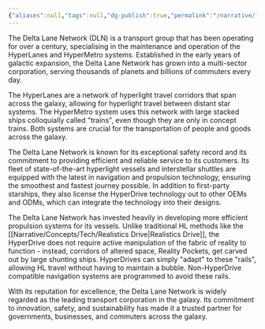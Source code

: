 ```yaml
---
{"aliases":null,"tags":null,"dg-publish":true,"permalink":"/narrative/factions/corporations/delta-lane-network/","dgPassFrontmatter":true}
---
```


The Delta Lane Network (DLN) is a transport group that has been operating for over a century, specialising in the maintenance and operation of the HyperLanes and HyperMetro systems. Established in the early years of galactic expansion, the Delta Lane Network has grown into a multi-sector corporation, serving thousands of planets and billions of commuters every day.

The HyperLanes are a network of hyperlight travel corridors that span across the galaxy, allowing for hyperlight travel between distant star systems. The HyperMetro system uses this network with large stacked ships colloquially called "trains", even though they are only in concept trains. Both systems are crucial for the transportation of people and goods across the galaxy.

The Delta Lane Network is known for its exceptional safety record and its commitment to providing efficient and reliable service to its customers. Its fleet of state-of-the-art hyperlight vessels and interstellar shuttles are equipped with the latest in navigation and propulsion technology, ensuring the smoothest and fastest journey possible. In addition to first-party starships, they also license the HyperDrive technology out to other OEMs and ODMs, which can integrate the technology into their designs.

The Delta Lane Network has invested heavily in developing more efficient propulsion systems for its vessels. Unlike traditional HL methods like the [[Narrative/Concepts/Tech/Realistics Drive\|Realistics Drive]], the HyperDrive does not require active manipulation of the fabric of reality to function - instead, corridors of altered space, Reality Pockets, get carved out by large shunting ships. HyperDrives can simply "adapt" to these "rails", allowing HL travel without having to maintain a bubble. Non-HyperDrive compatible navigation systems are programmed to avoid these rails.

With its reputation for excellence, the Delta Lane Network is widely regarded as the leading transport corporation in the galaxy. Its commitment to innovation, safety, and sustainability has made it a trusted partner for governments, businesses, and commuters across the galaxy.
